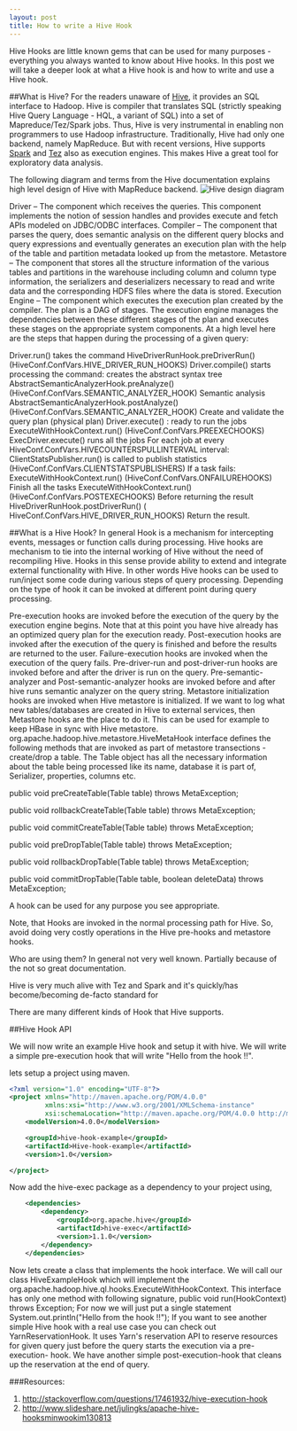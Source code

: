 ```yaml
---
layout: post
title: How to write a Hive Hook
---
```


Hive Hooks are little known gems that can be used for many purposes - everything you always wanted to know about Hive hooks. In this post we will take a deeper look at what a Hive hook is and how to write and use a Hive hook.

##What is Hive?
For the readers unaware of [Hive](https://hive.apache.org), it provides an SQL interface to Hadoop. Hive is compiler that translates SQL (strictly speaking Hive Query Language - HQL, a variant of SQL) into a set of Mapreduce/Tez/Spark jobs. Thus, Hive is very instrumental in enabling non programmers to use Hadoop infrastructure. Traditionally, Hive had only one backend, namely MapReduce. But with recent versions, Hive supports [Spark](http://spark.apache.org) and [Tez](http://tez.apache.org) also as execution engines. This makes Hive a great tool for exploratory data analysis.

The following diagram and terms from the Hive documentation explains high level design of Hive with MapReduce backend.
![Hive design diagram](https://cwiki.apache.org/confluence/download/attachments/27362072/system_architecture.png?version=1&modificationDate=1414560669000&api=v2)

Driver – The component which receives the queries. This component implements the notion of session handles and provides execute and fetch APIs modeled on JDBC/ODBC interfaces.
Compiler – The component that parses the query, does semantic analysis on the different query blocks and query expressions and eventually generates an execution plan with the help of the table and partition metadata looked up from the metastore.
Metastore – The component that stores all the structure information of the various tables and partitions in the warehouse including column and column type information, the serializers and deserializers necessary to read and write data and the corresponding HDFS files where the data is stored.
Execution Engine – The component which executes the execution plan created by the compiler. The plan is a DAG of stages. The execution engine manages the dependencies between these different stages of the plan and executes these stages on the appropriate system components.
At a high level here are the steps that happen during the processing of a given query:

Driver.run() takes the command
HiveDriverRunHook.preDriverRun()
(HiveConf.ConfVars.HIVE_DRIVER_RUN_HOOKS)
Driver.compile() starts processing the command: creates the abstract syntax tree
AbstractSemanticAnalyzerHook.preAnalyze()
(HiveConf.ConfVars.SEMANTIC_ANALYZER_HOOK)
Semantic analysis
AbstractSemanticAnalyzerHook.postAnalyze()
(HiveConf.ConfVars.SEMANTIC_ANALYZER_HOOK)
Create and validate the query plan (physical plan)
Driver.execute() : ready to run the jobs
ExecuteWithHookContext.run()
(HiveConf.ConfVars.PREEXECHOOKS)
ExecDriver.execute() runs all the jobs
For each job at every HiveConf.ConfVars.HIVECOUNTERSPULLINTERVAL interval:
ClientStatsPublisher.run() is called to publish statistics
(HiveConf.ConfVars.CLIENTSTATSPUBLISHERS)
If a task fails: ExecuteWithHookContext.run()
(HiveConf.ConfVars.ONFAILUREHOOKS)
Finish all the tasks
ExecuteWithHookContext.run()
(HiveConf.ConfVars.POSTEXECHOOKS)
Before returning the result HiveDriverRunHook.postDriverRun()
( HiveConf.ConfVars.HIVE_DRIVER_RUN_HOOKS)
Return the result.

##What is a Hive Hook?
In general Hook is a mechanism for intercepting events, messages or function calls during processing. Hive hooks are mechanism to tie into the internal working of Hive without the need of recompiling Hive. Hooks in this sense provide ability to extend and integrate external functionality with Hive. In other words Hive hooks can be used to run/inject some code during various steps of query processing. Depending on the type of hook it can be invoked at different point during query processing.


Pre-execution hooks are invoked before the execution of the query by the execution engine begins. Note that at this point you have hive already has an optimized query plan for the execution ready.
Post-execution hooks are invoked after the execution of the query is finished and before the results are returned to the user.
Failure-execution hooks are invoked when the execution of the query fails.
Pre-driver-run and post-driver-run hooks are invoked before and after the driver is run on the query.
Pre-semantic-analyzer and Post-semantic-analyzer hooks are invoked before and after hive runs semantic analyzer on the query string.
Metastore initialization hooks are invoked when Hive metastore is initialized. If we want to log what new tables/databases are created in Hive to external services, then Metastore hooks are the place to do it. This can be used for example to keep HBase in sync with Hive metastore.
org.apache.hadoop.hive.metastore.HiveMetaHook interface defines the following methods that are invoked as part of metastore transections - create/drop a table. The Table object has all the necessary information about the table being processed like its name, database it is part of, Serializer, properties, columns etc.

public void preCreateTable(Table table) throws MetaException;

public void rollbackCreateTable(Table table) throws MetaException;

public void commitCreateTable(Table table) throws MetaException;

public void preDropTable(Table table) throws MetaException;

public void rollbackDropTable(Table table) throws MetaException;

public void commitDropTable(Table table, boolean deleteData) throws MetaException;

A hook can be used for any purpose you see appropriate.

Note, that Hooks are invoked in the normal processing path for Hive. So, avoid doing very costly operations in the Hive pre-hooks and metastore hooks.

Who are using them? In general not very well known. Partially because of the not so great documentation.

Hive is very much alive with Tez and Spark and it's quickly/has become/becoming de-facto standard for

There are many different kinds of Hook that Hive supports.

##Hive Hook API

We will now write an example Hive hook and setup it with hive. We will write a simple pre-execution hook that will write "Hello from the hook !!".

lets setup a project using maven.

```xml
<?xml version="1.0" encoding="UTF-8"?>
<project xmlns="http://maven.apache.org/POM/4.0.0"
         xmlns:xsi="http://www.w3.org/2001/XMLSchema-instance"
         xsi:schemaLocation="http://maven.apache.org/POM/4.0.0 http://maven.apache.org/xsd/maven-4.0.0.xsd">
    <modelVersion>4.0.0</modelVersion>

    <groupId>hive-hook-example</groupId>
    <artifactId>Hive-hook-example</artifactId>
    <version>1.0</version>

</project>
```

Now add the hive-exec package as a dependency to your project using,

```xml
    <dependencies>
        <dependency>
            <groupId>org.apache.hive</groupId>
            <artifactId>hive-exec</artifactId>
            <version>1.1.0</version>
        </dependency>
    </dependencies>
```

Now lets create a class that implements the hook interface. We will call our class HiveExampleHook which will implement the org.apache.hadoop.hive.ql.hooks.ExecuteWithHookContext. This interface has only one method with following signature,
     public void run(HookContext) throws Exception;
For now we will just put a single statement
     System.out.println("Hello from the hook !!");
If you want to see another simple Hive hook with a real use case you can check out YarnReservationHook. It uses Yarn's reservation API to reserve resources for given query just before the query starts the execution via a pre-execution- hook. We have another simple post-execution-hook that cleans up the reservation at the end of query.

###Resources:

1. http://stackoverflow.com/questions/17461932/hive-execution-hook
2. http://www.slideshare.net/julingks/apache-hive-hooksminwookim130813





